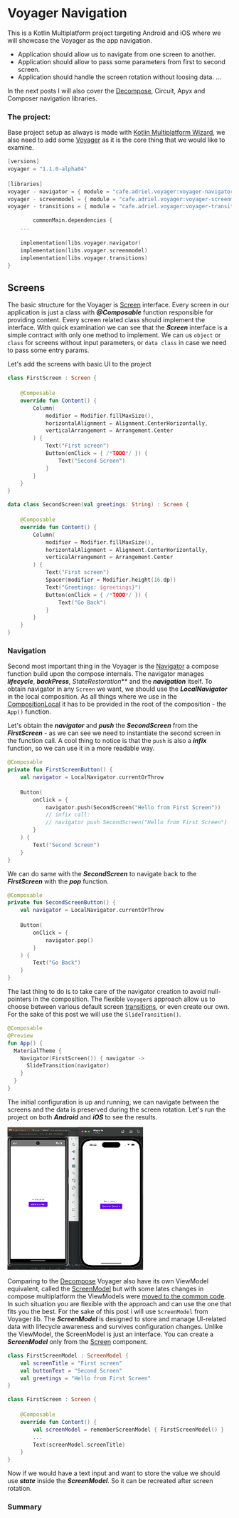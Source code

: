 # Voyager Navigation

This is a Kotlin Multiplatform project targeting Android and iOS where we will showcase the Voyager as the app
navigation.

- Application should allow us to navigate from one screen to another.
- Application should allow to pass some parameters from first to second screen.
- Application should handle the screen rotation without loosing data.
  ...

In the next posts I will also cover the [Decompose](https://github.com/mkonkel/DecomposeNavigation), Circuit, Apyx and
Composer navigation libraries.

### The project:

Base project setup as always is made with [Kotlin Multiplatform Wizard](https://kmp.jetbrains.com), we also need to add
some [Voyager](https://voyager.adriel.cafe) as it is the core
thing that we would like to examine.

```kotlin
[versions]
voyager = "1.1.0-alpha04"

[libraries]
voyager - navigator = { module = "cafe.adriel.voyager:voyager-navigator", version.ref = "voyager" }
voyager - screenmodel = { module = "cafe.adriel.voyager:voyager-screenmodel", version.ref = "voyager" }
voyager - transitions = { module = "cafe.adriel.voyager:voyager-transitions", version.ref = "voyager" }
```

```kotlin
        commonMain.dependencies {
    ...

    implementation(libs.voyager.navigator)
    implementation(libs.voyager.screenmodel)
    implementation(libs.voyager.transitions)
}
```

## Screens

The basic structure for the Voyager is [Screen](https://voyager.adriel.cafe/navigation#screen) interface. Every screen
in our application is just a class with ***@Composable*** function responsible for providing content.
Every screen related class should implement the interface. With quick examination we can see that the ***Screen***
interface is a simple contract with only one method to implement. We can us `object` or `class` for screens without
input parameters, or `data class` in case we need to pass some entry params.

Let's add the screens with basic UI to the project

```kotlin
class FirstScreen : Screen {

    @Composable
    override fun Content() {
        Column(
            modifier = Modifier.fillMaxSize(),
            horizontalAlignment = Alignment.CenterHorizontally,
            verticalArrangement = Arrangement.Center
        ) {
            Text("First screen")
            Button(onClick = { /*TODO*/ }) {
                Text("Second Screen")
            }
        }
    }
}
```

```kotlin
data class SecondScreen(val greetings: String) : Screen {
    
    @Composable
    override fun Content() {
        Column(
            modifier = Modifier.fillMaxSize(),
            horizontalAlignment = Alignment.CenterHorizontally,
            verticalArrangement = Arrangement.Center
        ) {
            Text("First screen")
            Spacer(modifier = Modifier.height(16.dp))
            Text("Greetings: $greetings}")
            Button(onClick = { /*TODO*/ }) {
                Text("Go Back")
            }
        }
    }
}
```

### Navigation

Second most important thing in the Voyager is the [Navigator](https://voyager.adriel.cafe/navigation#navigator) a
compose function build upon the compose internals. The navigator manages ***lifecycle***, ***backPress***,
*StateRestoration*** and the ***navigation*** itself.
To obtain navigator in any `Screen` we want, we should use the ***LocalNavigator*** in the local composition.
As all things where we use in the [CompositionLocal](https://developer.android.com/develop/ui/compose/compositionlocal)
it has to be provided in the root of the composition - the `App()` function.

Let's obtain the ***navigator*** and ***push*** the ***SecondScreen*** from the ***FirstScreen*** - as we can see we
need to instantiate the second screen in the function call.
A cool thing to notice is that the `push` is also a ***infix*** function, so we can use it in a more readable way.

```kotlin
@Composable
private fun FirstScreenButton() {
    val navigator = LocalNavigator.currentOrThrow

    Button(
        onClick = {
            navigator.push(SecondScreen("Hello from First Screen"))
            // infix call:
            // navigator push SecondScreen("Hello from First Screen")
        }
    ) {
        Text("Second Screen")
    }
}
```

We can do same with the ***SecondScreen*** to navigate back to the ***FirstScreen*** with the ***pop*** function.

```kotlin
@Composable
private fun SecondScreenButton() {
    val navigator = LocalNavigator.currentOrThrow

    Button(
        onClick = {
            navigator.pop()
        }
    ) {
        Text("Go Back")
    }
}
```

The last thing to do is to take care of the navigator creation to avoid null-pointers in the composition.
The flexible `Voyager`s approach allow us to choose between various default screen [transitions](https://voyager.adriel.cafe/transitions), or even create our own. For the sake of this post we will use the `SlideTransition()`.

```kotlin
@Composable
@Preview
fun App() {
  MaterialTheme {
    Navigator(FirstScreen()) { navigator ->
      SlideTransition(navigator)
    }
  }
}
```

The initial configuration is up and running, we can navigate between the screens and the data is preserved during the screen rotation.
Let's run the project on both ***Android*** and ***iOS*** to see the results.

![Navigation](/blog/images/voyager_navigation.gif "Navigation")

Comparing to the [Decompose](https://github.com/mkonkel/DecomposeNavigation) Voyager also have its own ViewModel
equivalent, called the [ScreenModel](https://voyager.adriel.cafe/screenmodel) but with some lates changes in compose
multiplatform the ViewModels
were [moved to the common code](https://android-review.googlesource.com/c/platform/frameworks/support/+/2965063).
In such situation you are flexible with the approach and can use the one that fits you the best. For the sake of this
post i will use `ScreenModel` from Voyager lib.
The ***ScreenModel*** is designed to store and manage UI-related data with lifecycle awareness and survives
configuration changes. Unlike the ViewModel, the ScreenModel is just an interface. You can create a ***ScreenModel***
only from the [Screen](https://voyager.adriel.cafe/navigation) component.

```kotlin
class FirstScreenModel : ScreenModel {
    val screenTitle = "First screen"
    val buttonText = "Second Screen"
    val greetings = "Hello from First Screen"
}
```
```kotlin
class FirstScreen : Screen {

    @Composable
    override fun Content() {
        val screenModel = rememberScreenModel { FirstScreenModel() }
        ...
        Text(screenModel.screenTitle)
    }
}
```
Now if we would have a text input and want to store the value we should use ***state*** inside the ***ScreenModel***. So it can be recreated after screen rotation.


### Summary